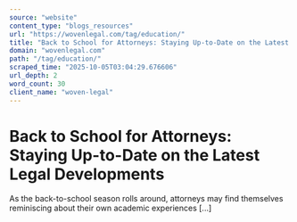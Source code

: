 ```yaml
---
source: "website"
content_type: "blogs_resources"
url: "https://wovenlegal.com/tag/education/"
title: "Back to School for Attorneys: Staying Up-to-Date on the Latest Legal Developments"
domain: "wovenlegal.com"
path: "/tag/education/"
scraped_time: "2025-10-05T03:04:29.676606"
url_depth: 2
word_count: 30
client_name: "woven-legal"
---
```


# Back to School for Attorneys: Staying Up-to-Date on the Latest Legal Developments

As the back-to-school season rolls around, attorneys may find themselves reminiscing about their own academic experiences [...]